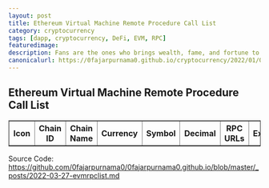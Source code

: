 ```yaml
---
layout: post
title: Ethereum Virtual Machine Remote Procedure Call List
category: cryptocurrency
tags: [dapp, cryptocurrency, DeFi, EVM, RPC]
featuredimage: 
description: Fans are the ones who brings wealth, fame, and fortune to these stars. Without fans, they are nothing, and yet receives absolutely nothing.
canonicalurl: https://0fajarpurnama0.github.io/cryptocurrency/2022/01/07/jetcoin-fans-rewarded
---
```

<h2>Ethereum Virtual Machine Remote Procedure Call List</h2>
<table id="smart-chains" border>
  <tr>
    <th>Icon</th>
    <th>Chain ID</th>
    <th>Chain Name</th>
    <th>Currency</th>
    <th>Symbol</th>
    <th>Decimal</th>
    <th>RPC URLs</th>
    <th>Explorers</th>
    <th>Reference</th>
    <th>Metamask</th>
  </tr>
</table>
<script>
  const xmlhttp = new XMLHttpRequest();
  xmlhttp.onload = function() {
    const chains = JSON.parse(this.responseText);
    let getrpcurls = "";
    let getblockexplorerurls = "";
    for (let chain in chains) {
      for (let i = 0; i < chains[chain].params[0].rpcUrls.length; i++) {
        getrpcurls += '<a href="' + chains[chain].params[0].rpcUrls[i] + '"target="_blank">'+chains[chain].params[0].rpcUrls[i]+'</a>, ';
      }
      for (let i = 0; i < chains[chain].params[0].blockExplorerUrls.length; i++) {
        getblockexplorerurls += '<a href="' + chains[chain].params[0].blockExplorerUrls[i] + '"target="_blank">'+chains[chain].params[0].blockExplorerUrls[i]+'</a>, ';
      }
      document.getElementById("smart-chains").innerHTML +=`
  <tr>
    <td>
      <img style="height: 1em;" src="` + chains[chain].params[0].iconUrls[0] + `"\>
      </td>
      <td>` + chains[chain].params[0].chainId + `</td>
      <td>` + chains[chain].params[0].chainName + `</td>
      <td>` + chains[chain].params[0].nativeCurrency.name + `</td>
      <td>` + chains[chain].params[0].nativeCurrency.symbol + `</td>
      <td>` + chains[chain].params[0].nativeCurrency.decimals + `</td>
      <td>` + getrpcurls + `</td>
      <td>` + getblockexplorerurls + `</td>
      <td><a href="` + chains[chain].reference + `" target="_blank">` + chains[chain].reference + `</a></td>
      <td>
        <button onclick="addchainmetamask('` + chain + `')">Add
          <img style="height: 1em;" src="https://raw.githubusercontent.com/MetaMask/brand-resources/master/SVG/metamask-fox.svg" />
        </button>
      </td>
    </tr>
`;
getrpcurls = "";
getblockexplorerurls = "";
    }
  }
  xmlhttp.open("GET", "https://0fajarpurnama0.github.io/assets/json/evmrpc.json");
  xmlhttp.send();

  function addchainmetamask(chain) {
    xmlhttp.onload = async function() {
      chains = JSON.parse(this.responseText);
      let params = chains[chain].params;
      await ethereum.request({
        method: 'wallet_addEthereumChain',
        params
      });
    }
    xmlhttp.open("GET", "https://0fajarpurnama0.github.io/assets/json/evmrpc.json");
    xmlhttp.send();
  }
</script>
<p>Source Code: <a href="http://mellow.link/9A1ce">https://github.com/0fajarpurnama0/0fajarpurnama0.github.io/blob/master/_posts/2022-03-27-evmrpclist.md</a></p>